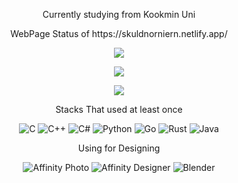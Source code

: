 
<p align="center" align="right">
   Currently studying from Kookmin Uni
<p/>
<p align="center" align="right">
   WebPage Status of https://skuldnorniern.netlify.app/ 
<p/>
<p align="center" align="right">
   <img align="center" src="https://api.netlify.com/api/v1/badges/35d36650-af62-4831-8a29-92ae12631df2/deploy-status" />
<p/>
<p align="center" align="right">
  <a href="https://github.com/anuraghazra/github-readme-stats">
    <img align="center" src="https://github-readme-stats.vercel.app/api?username=SkuldNorniern&show_icons=true&title_color=6667ab&text_color=101820&icon_color=6667ab&bg_color=45,f4f7ff,edbedc&hide_border=true&border_radius=12" />
  </a>
<p/>
<p align="center" align="right">
  <a href="https://github.com/anuraghazra/github-readme-stats">
    <img align="center" src="https://github-readme-stats.vercel.app/api/top-langs/?username=SkuldNorniern&langs_count=8&layout=compact&&show_icons=true&title_color=6667ab&text_color=101820&icon_color=6667ab&bg_color=45,f4f7ff,edbedc&hide_border=true&border_radius=12" />
  </a>
<p/>
<!--[![Solved.ac
프로필](http://mazassumnida.wtf/api/v2/generate_badge?boj=enginekevin)](https://solved.ac/enginekevin)-->

<p align="center" align="right">
  Stacks That used at least once
<p/>

<p align="center" align="right">
  <img alt="C" src="https://img.shields.io/badge/c-%2300599C.svg?&style=for-the-badge&logo=c&logoColor=white"/>
  <img alt="C++" src="https://img.shields.io/badge/c++-%2300599C.svg?&style=for-the-badge&logo=c%2B%2B&ogoColor=white"/>
  <img alt="C#" src="https://img.shields.io/badge/c%23-%23239120.svg?&style=for-the-badge&logo=c-sharp&logoColor=white"/>
  <img alt="Python" src="https://img.shields.io/badge/python-%2314354C.svg?&style=for-the-badge&logo=python&logoColor=white"/>
  <img alt="Go" src="https://img.shields.io/badge/go-%2300ADD8.svg?&style=for-the-badge&logo=go&logoColor=white"/>
  <img alt="Rust" src="https://img.shields.io/badge/Rust-black?style=for-the-badge&logo=rust&logoColor=#E57324"/>
  <img alt="Java" src="https://img.shields.io/badge/Java-ED8B00?style=for-the-badge&logo=java&logoColor=white"/>
</p>
  	
<p align="center" align="right">
  Using for Designing
</p>

<p align="center" align="right">
  <img alt="Affinity Photo" src="https://img.shields.io/badge/affinityphoto-%237E4DD2.svg?&style=for-the-badge&logo=affinity-photo&logoColor=white"/>
  <img alt="Affinity Designer" src="https://img.shields.io/badge/affinitydesginer-%231B72BE.svg?&style=for-the-badge&logo=affinity-designer&logoColor=white"/>
  <img alt="Blender" src="https://img.shields.io/badge/blender-%23F5792A.svg?&style=for-the-badge&logo=blender&logoColor=white"/>
</p>
  
<!--<p align="center" align="right">
  Other Tools
</p>

<p align="center" align="right">

</p>-->

